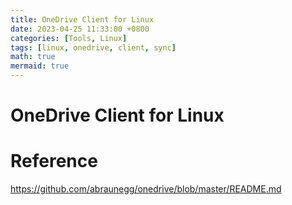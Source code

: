 ```yaml
---
title: OneDrive Client for Linux
date: 2023-04-25 11:33:00 +0800
categories: [Tools, Linux]
tags: [linux, onedrive, client, sync]
math: true
mermaid: true
---
```


# OneDrive Client for Linux



# Reference
<https://github.com/abraunegg/onedrive/blob/master/README.md>

